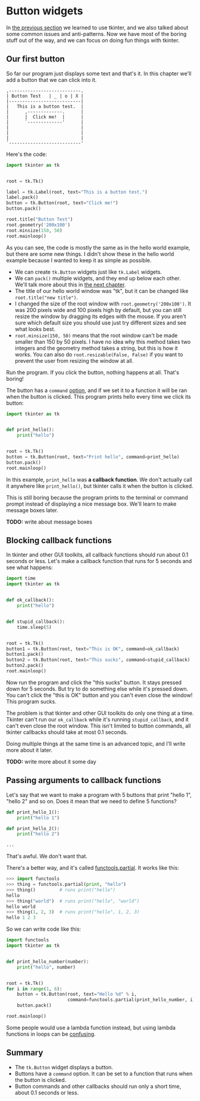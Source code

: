 # Button widgets

In [the previous section](getting-started.md) we learned to use tkinter,
and we also talked about some common issues and anti-patterns. Now we
have most of the boring stuff out of the way, and we can focus on doing
fun things with tkinter.

## Our first button

So far our program just displays some text and that's it. In this
chapter we'll add a button that we can click into it.

```
,---------------------------.
| Button Test   | _ | o | X |
|---------------------------|
|   This is a button test.  |
|      ,-------------.      |
|      |  Click me!  |      |
|      `-------------'      |
|                           |
|                           |
|                           |
`---------------------------'
```

Here's the code:

[include]: # (examples/boring-button.py)
```python
import tkinter as tk


root = tk.Tk()

label = tk.Label(root, text="This is a button test.")
label.pack()
button = tk.Button(root, text="Click me!")
button.pack()

root.title("Button Test")
root.geometry('200x100')
root.minsize(150, 50)
root.mainloop()
```

As you can see, the code is mostly the same as in the hello world
example, but there are some new things. I didn't show these in the hello
world example because I wanted to keep it as simple as possible.

- We can create `tk.Button` widgets just like `tk.Label` widgets.
- We can `pack()` multiple widgets, and they end up below each other.
    We'll talk more about this in [the next chapter](geometry-managers.md).
- The title of our hello world window was "tk", but it can be changed
    like `root.title("new title")`.
- I changed the size of the root window with `root.geometry('200x100')`.
    It was 200 pixels wide and 100 pixels high by default, but you can
    still resize the window by dragging its edges with the mouse. If you
    aren't sure which default size you should use just try different
    sizes and see what looks best.
- `root.minsize(150, 50)` means that the root window can't be made
    smaller than 150 by 50 pixels. I have no idea why this method takes
    two integers and the geometry method takes a string, but this is how
    it works. You can also do `root.resizable(False, False)` if you want
    to prevent the user from resizing the window at all.

Run the program. If you click the button, nothing happens at all. That's
boring!

The button has a `command` [option](getting-started.md#widget-options),
and if we set it to a function it will be ran when the button is
clicked. This program prints hello every time we click its button:

[include]: # (examples/working-button.py)
```python
import tkinter as tk


def print_hello():
    print("hello")


root = tk.Tk()
button = tk.Button(root, text="Print hello", command=print_hello)
button.pack()
root.mainloop()
```

In this example, `print_hello` was **a callback function**. We don't
actually call it anywhere like `print_hello()`, but tkinter calls it
when the button is clicked.

This is still boring because the program prints to the terminal or
command prompt instead of displaying a nice message box. We'll learn to
make message boxes later.

**TODO:** write about message boxes

## Blocking callback functions

In tkinter and other GUI toolkits, all callback functions should run
about 0.1 seconds or less. Let's make a callback function that runs for
5 seconds and see what happens:

[include]: # (examples/stupid-callback.py)
```python
import time
import tkinter as tk


def ok_callback():
    print("hello")


def stupid_callback():
    time.sleep(5)


root = tk.Tk()
button1 = tk.Button(root, text="This is OK", command=ok_callback)
button1.pack()
button2 = tk.Button(root, text="This sucks", command=stupid_callback)
button2.pack()
root.mainloop()
```

Now run the program and click the "this sucks" button. It stays pressed
down for 5 seconds. But try to do something else while it's pressed
down. You can't click the "this is OK" button and you can't even close
the window! This program sucks.

The problem is that tkinter and other GUI toolkits do only one thing at
a time. Tkinter can't run our `ok_callback` while it's running
`stupid_callback`, and it can't even close the root window. This isn't
limited to button commands, all tkinter callbacks should take at most
0.1 seconds.

Doing multiple things at the same time is an advanced topic, and I'll
write more about it later.

**TODO:** write more about it some day

## Passing arguments to callback functions

Let's say that we want to make a program with 5 buttons that print
"hello 1", "hello 2" and so on. Does it mean that we need to define 5
functions?

```python
def print_hello_1():
    print("hello 1")

def print_hello_2():
    print("hello 2")

...
```

That's awful. We don't want that.

There's a better way, and it's called
[functools.partial](https://docs.python.org/3/library/functools.html#functools.partial).
It works like this:

```python
>>> import functools
>>> thing = functools.partial(print, "hello")
>>> thing()         # runs print("hello")
hello
>>> thing("world")  # runs print("hello", "world")
hello world
>>> thing(1, 2, 3)  # runs print("hello", 1, 2, 3)
hello 1 2 3
```

So we can write code like this:

[include]: # (examples/many-buttons.py)
```python
import functools
import tkinter as tk


def print_hello_number(number):
    print("hello", number)


root = tk.Tk()
for i in range(1, 6):
    button = tk.Button(root, text="Hello %d" % i,
                       command=functools.partial(print_hello_number, i))
    button.pack()

root.mainloop()
```

Some people would use a lambda function instead, but using lambda
functions in loops can be
[confusing](https://docs.python.org/3/faq/programming.html#why-do-lambdas-defined-in-a-loop-with-different-values-all-return-the-same-result).

## Summary
- The `tk.Button` widget displays a button.
- Buttons have a `command` option. It can be set to a function that runs
  when the button is clicked.
- Button commands and other callbacks should run only a short time,
  about 0.1 seconds or less.

